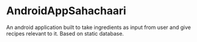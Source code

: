 # AndroidAppSahachaari
An android application built to take ingredients as input from user and give recipes relevant to it. Based on static database.
